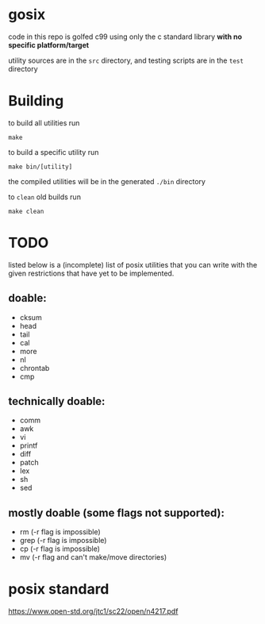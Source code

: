 # gosix
code in this repo is golfed c99 using only the c standard library **with no specific platform/target**

utility sources are in the `src` directory, and testing scripts are in the `test` directory

# Building
to build all utilities run
```
make
```

to build a specific utility run
```
make bin/[utility]
```

the compiled utilities will be in the generated `./bin` directory

to `clean` old builds run
```
make clean
```

# TODO
listed below is a (incomplete) list of posix utilities that you can write with the given restrictions that have yet to be implemented.

## doable:
- cksum
- head
- tail
- cal
- more
- nl
- chrontab
- cmp

## technically doable:
- comm
- awk
- vi
- printf
- diff
- patch
- lex
- sh
- sed

## mostly doable (some flags not supported):
- rm (-r flag is impossible)
- grep (-r flag is impossible)
- cp (-r flag is impossible)
- mv (-r flag and can't make/move directories)

# posix standard
https://www.open-std.org/jtc1/sc22/open/n4217.pdf
